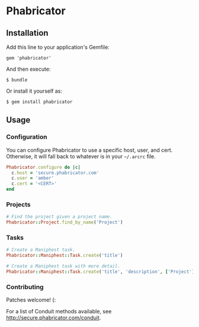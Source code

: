 # Phabricator

## Installation

Add this line to your application's Gemfile:

    gem 'phabricator'

And then execute:

    $ bundle

Or install it yourself as:

    $ gem install phabricator

## Usage

### Configuration

You can configure Phabricator to use a specific host, user, and cert. Otherwise,
it will fall back to whatever is in your `~/.arcrc` file.

```ruby
Phabricator.configure do |c|
  c.host = 'secure.phabricator.com'
  c.user = 'amber'
  c.cert = '<CERT>'
end
```

### Projects

```ruby
# Find the project given a project name.
Phabricator::Project.find_by_name('Project')
```

### Tasks

```ruby
# Create a Maniphest task.
Phabricator::Maniphest::Task.create('title')

# Create a Maniphest task with more detail.
Phabricator::Maniphest::Task.create('title', 'description', ['Project'], 'normal')
```

### Contributing

Patches welcome! (:

For a list of Conduit methods available, see http://secure.phabricator.com/conduit.
